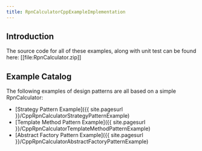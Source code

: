 ```yaml
---
title: RpnCalculatorCppExampleImplementation
---
```

## Introduction
The source code for all of these examples, along with unit test can be found here:
[[file:RpnCalculator.zip]]

## Example Catalog
The following examples of design patterns are all based on a simple RpnCalculator:
* [Strategy Pattern Example]({{ site.pagesurl }}/CppRpnCalculatorStrategyPatternExample)
* [Template Method Pattern Example]({{ site.pagesurl }}/CppRpnCalculatorTemplateMethodPatternExample)
* [Abstract Factory Pattern Example]({{ site.pagesurl }}/CppRpnCalculatorAbstractFactoryPatternExample)

